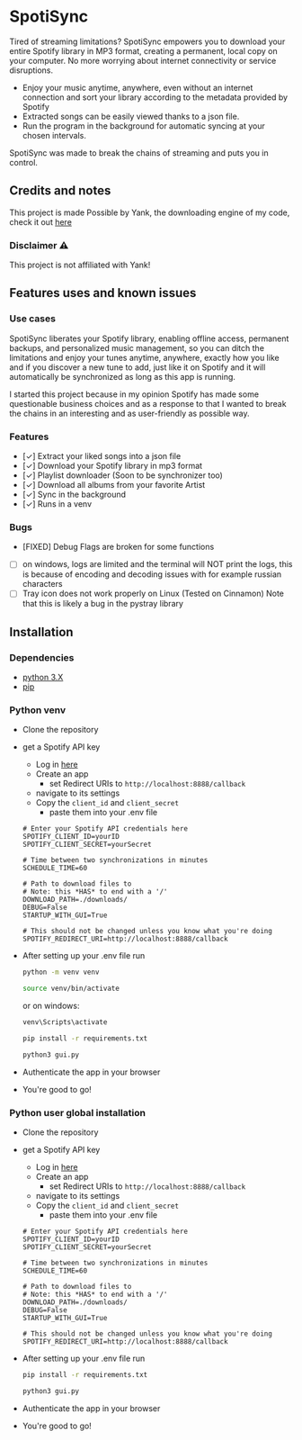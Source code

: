 # SpotiSync

Tired of streaming limitations? SpotiSync empowers you to download your entire Spotify library in MP3 format, creating a permanent, local copy on your computer. No more worrying about internet connectivity or service disruptions.

- Enjoy your music anytime, anywhere, even without an internet connection and sort your library according to the metadata provided by Spotify
- Extracted songs can be easily viewed thanks to a json file.
- Run the program in the background for automatic syncing at your chosen intervals.

SpotiSync was made to break the chains of streaming and puts you in control.

## Credits and notes

This project is made Possible by Yank, the downloading engine of my code, check it out [here](https://github.com/G3VV/Yank)

### Disclaimer ⚠️

This project is not affiliated with Yank!

## Features uses and known issues

### Use cases

SpotiSync liberates your Spotify library, enabling offline access, permanent backups, and personalized music management, so you can ditch the limitations and enjoy your tunes anytime, anywhere, exactly how you like and if you discover a new tune to add, just like it on Spotify and it will automatically be synchronized as long as this app is running.

I started this project because in my opinion Spotify has made some questionable business choices and as a response to that I wanted to break the chains in an interesting and as user-friendly as possible way.

### Features

- [✓] Extract your liked songs into a json file
- [✓] Download your Spotify library in mp3 format
- [✓] Playlist downloader (Soon to be synchronizer too)
- [✓] Download all albums from your favorite Artist
- [✓] Sync in the background
- [✓] Runs in a venv

### Bugs

- [FIXED] Debug Flags are broken for some functions
- [ ] on windows, logs are limited and the terminal will NOT print the logs, this is because of encoding and decoding issues with for example russian characters
- [ ] Tray icon does not work properly on Linux (Tested on Cinnamon)
      Note that this is likely a bug in the pystray library

## Installation

### Dependencies

- [python 3.X](https://www.python.org/downloads/)
- [pip](https://pypi.org/project/pip/)

### Python venv

- Clone the repository
- get a Spotify API key

  - Log in [here](https://developer.spotify.com/dashboard/)
  - Create an app
    - set Redirect URIs to `http://localhost:8888/callback`
  - navigate to its settings
  - Copy the `client_id` and `client_secret`
    - paste them into your .env file

  ```env
  # Enter your Spotify API credentials here
  SPOTIFY_CLIENT_ID=yourID
  SPOTIFY_CLIENT_SECRET=yourSecret

  # Time between two synchronizations in minutes
  SCHEDULE_TIME=60

  # Path to download files to
  # Note: this *HAS* to end with a '/'
  DOWNLOAD_PATH=./downloads/
  DEBUG=False
  STARTUP_WITH_GUI=True

  # This should not be changed unless you know what you're doing
  SPOTIFY_REDIRECT_URI=http://localhost:8888/callback
  ```

- After setting up your .env file run

  ```bash
  python -m venv venv
  ```

  ```bash
  source venv/bin/activate
  ```

  or on windows:

  ```bash
  venv\Scripts\activate
  ```

  ```bash
  pip install -r requirements.txt
  ```

  ```bash
  python3 gui.py
  ```

- Authenticate the app in your browser
- You're good to go!

### Python user global installation

- Clone the repository
- get a Spotify API key

  - Log in [here](https://developer.spotify.com/dashboard/)
  - Create an app
    - set Redirect URIs to `http://localhost:8888/callback`
  - navigate to its settings
  - Copy the `client_id` and `client_secret`
    - paste them into your .env file

  ```env
  # Enter your Spotify API credentials here
  SPOTIFY_CLIENT_ID=yourID
  SPOTIFY_CLIENT_SECRET=yourSecret

  # Time between two synchronizations in minutes
  SCHEDULE_TIME=60

  # Path to download files to
  # Note: this *HAS* to end with a '/'
  DOWNLOAD_PATH=./downloads/
  DEBUG=False
  STARTUP_WITH_GUI=True

  # This should not be changed unless you know what you're doing
  SPOTIFY_REDIRECT_URI=http://localhost:8888/callback
  ```

- After setting up your .env file run

  ```bash
  pip install -r requirements.txt
  ```

  ```bash
  python3 gui.py
  ```

- Authenticate the app in your browser
- You're good to go!
